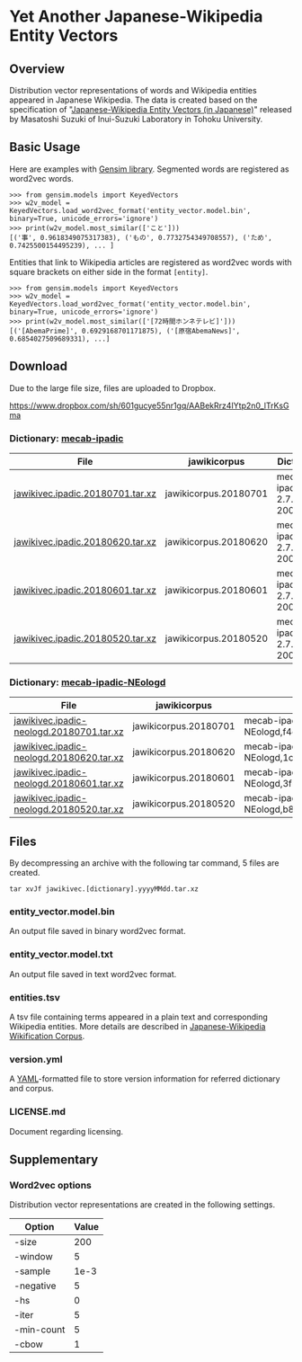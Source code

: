 # Yet Another Japanese-Wikipedia Entity Vectors

## Overview

Distribution vector representations of words and Wikipedia entities appeared in Japanese Wikipedia. The data is created based on the specification of "[Japanese-Wikipedia Entity Vectors (in Japanese)](http://www.cl.ecei.tohoku.ac.jp/~m-suzuki/jawiki_vector/)" released by Masatoshi Suzuki of Inui-Suzuki Laboratory in Tohoku University.

## Basic Usage

Here are examples with [Gensim library](https://radimrehurek.com/gensim/).
Segmented words are registered as word2vec words.

```
>>> from gensim.models import KeyedVectors
>>> w2v_model = KeyedVectors.load_word2vec_format('entity_vector.model.bin', binary=True, unicode_errors='ignore')
>>> print(w2v_model.most_similar(['こと']))
[('事', 0.9618349075317383), ('もの', 0.7732754349708557), ('ため', 0.7425500154495239), ... ]
```

Entities that link to Wikipedia articles are registered as word2vec words with square brackets on either side in the format `[entity]`.

```
>>> from gensim.models import KeyedVectors
>>> w2v_model = KeyedVectors.load_word2vec_format('entity_vector.model.bin', binary=True, unicode_errors='ignore')
>>> print(w2v_model.most_similar(['[72時間ホンネテレビ]']))
[('[AbemaPrime]', 0.6929168701171875), ('[原宿AbemaNews]', 0.6854027509689331), ...]
```

## Download
Due to the large file size, files are uploaded to Dropbox.

https://www.dropbox.com/sh/601gucye55nr1gq/AABekRrz4IYtp2n0_lTrKsGma

### Dictionary: [mecab-ipadic](https://github.com/taku910/mecab/tree/master/mecab-ipadic)
| File | jawikicorpus | Dictionary | md5 |
| --- | --- | --- | --- |
| [jawikivec.ipadic.20180701.tar.xz](https://www.dropbox.com/s/4qpvs1dxass1fwo/jawikivec.ipadic.20180701.tar.xz) | jawikicorpus.20180701 | mecab-ipadic-2.7.0-20070801 | 65ee15ad182adf96cfc722b55c17b9ea |
| [jawikivec.ipadic.20180620.tar.xz](https://www.dropbox.com/s/gufurtfv0dhzl85/jawikivec.ipadic.20180620.tar.xz) | jawikicorpus.20180620 | mecab-ipadic-2.7.0-20070801 | ac7afc5daaf15080b0beb3985281636b |
| [jawikivec.ipadic.20180601.tar.xz](https://www.dropbox.com/s/s8p3eob5ysyxwqk/jawikivec.ipadic.20180601.tar.xz) | jawikicorpus.20180601 | mecab-ipadic-2.7.0-20070801 | a72e03aec91be9c287678ea7f3e17527 |
| [jawikivec.ipadic.20180520.tar.xz](https://www.dropbox.com/s/98ftqtydopryaua/jawikivec.ipadic.20180520.tar.xz) | jawikicorpus.20180520 | mecab-ipadic-2.7.0-20070801 | 898b2562d6b851b84e4b467b92e5782a |

### Dictionary: [mecab-ipadic-NEologd](https://github.com/neologd/mecab-ipadic-neologd)

| File | jawikicorpus | Dictionary | md5 |
| --- | --- | --- | --- |
| [jawikivec.ipadic-neologd.20180701.tar.xz](https://www.dropbox.com/s/u1yfj0ebou02pt4/jawikivec.ipadic-neologd.20180701.tar.xz) | jawikicorpus.20180701 | mecab-ipadic-NEologd,f4d27e2d50c5980a375d326fd8f0e95c881ed1ca | a6c996ab30adbf924270fcb3f292268e |
| [jawikivec.ipadic-neologd.20180620.tar.xz](https://www.dropbox.com/s/4ch6rjkp8w1ej5n/jawikivec.ipadic-neologd.20180620.tar.xz) | jawikicorpus.20180620 | mecab-ipadic-NEologd,1c6e9eb600bba348fa772e218b8ce57d4ce70d85 | 1431b93833a8431689fa2b8eef5d45c4 |
| [jawikivec.ipadic-neologd.20180601.tar.xz](https://www.dropbox.com/s/7lcbp3wd8c9slo3/jawikivec.ipadic-neologd.20180601.tar.xz) | jawikicorpus.20180601 | mecab-ipadic-NEologd,3f6f113bc2b7b9eecbce45103a628ba715af3b33 | 2c88c8685ad9a821ffdc0ea833475e9a |
| [jawikivec.ipadic-neologd.20180520.tar.xz](https://www.dropbox.com/s/wvq0s1fyaxuo8gy/jawikivec.ipadic-neologd.20180520.tar.xz) | jawikicorpus.20180520 | mecab-ipadic-NEologd,b8b282537589becf7256e74c80c543aa2eba5674 | 9d67c83dfe2ceb79bb3ac446a42ede40 |

## Files

By decompressing an archive with the following tar command, 5 files are created.

```
tar xvJf jawikivec.[dictionary].yyyyMMdd.tar.xz
```

### entity_vector.model.bin

An output file saved in binary word2vec format.

### entity_vector.model.txt

An output file saved in text word2vec format.

### entities.tsv
A tsv file containing terms appeared in a plain text and corresponding Wikipedia entities. More details are described in [Japanese-Wikipedia Wikification Corpus](https://github.com/wikiwikification/jawikicorpus).

### version.yml

A [YAML](https://en.wikipedia.org/wiki/YAML)-formatted file to store version information for referred dictionary and corpus.

### LICENSE.md

Document regarding licensing.

## Supplementary

### Word2vec options

Distribution vector representations are created in the following settings.

| Option | Value |
| --- | --- |
| -size | 200 |
| -window | 5 |
| -sample | 1e-3 |
| -negative | 5 |
| -hs | 0 |
| -iter | 5 |
| -min-count | 5 |
| -cbow | 1 |
